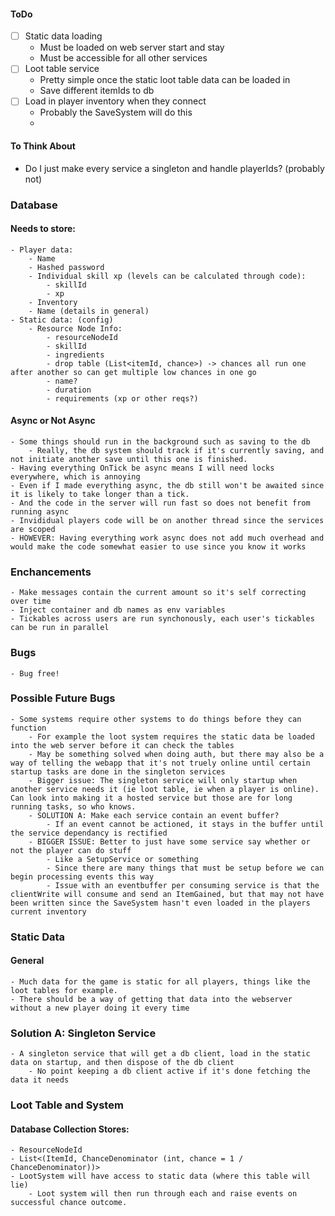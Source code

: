 #### ToDo

- [ ] Static data loading
  - Must be loaded on web server start and stay
  - Must be accessible for all other services
- [ ] Loot table service
  - Pretty simple once the static loot table data can be loaded in
  - Save different itemIds to db
- [ ] Load in player inventory when they connect
  - Probably the SaveSystem will do this
  -

#### To Think About

- Do I just make every service a singleton and handle playerIds? (probably not)

### Database

#### Needs to store:

    - Player data:
        - Name
        - Hashed password
        - Individual skill xp (levels can be calculated through code):
            - skillId
            - xp
        - Inventory
        - Name (details in general)
    - Static data: (config)
        - Resource Node Info:
            - resourceNodeId
            - skillId
            - ingredients
            - drop table (List<itemId, chance>) -> chances all run one after another so can get multiple low chances in one go
            - name?
            - duration
            - requirements (xp or other reqs?)

#### Async or Not Async

    - Some things should run in the background such as saving to the db
        - Really, the db system should track if it's currently saving, and not initiate another save until this one is finished.
    - Having everything OnTick be async means I will need locks everywhere, which is annoying
    - Even if I made everything async, the db still won't be awaited since it is likely to take longer than a tick.
    - And the code in the server will run fast so does not benefit from running async
    - Invididual players code will be on another thread since the services are scoped
    - HOWEVER: Having everything work async does not add much overhead and would make the code somewhat easier to use since you know it works

### Enchancements

    - Make messages contain the current amount so it's self correcting over time
    - Inject container and db names as env variables
    - Tickables across users are run synchonously, each user's tickables can be run in parallel

### Bugs

    - Bug free!

### Possible Future Bugs

    - Some systems require other systems to do things before they can function
        - For example the loot system requires the static data be loaded into the web server before it can check the tables
        - May be something solved when doing auth, but there may also be a way of telling the webapp that it's not truely online until certain startup tasks are done in the singleton services
        - Bigger issue: The singleton service will only startup when another service needs it (ie loot table, ie when a player is online). Can look into making it a hosted service but those are for long running tasks, so who knows.
        - SOLUTION A: Make each service contain an event buffer?
            - If an event cannot be actioned, it stays in the buffer until the service dependancy is rectified
        - BIGGER ISSUE: Better to just have some service say whether or not the player can do stuff
            - Like a SetupService or something
            - Since there are many things that must be setup before we can begin processing events this way
            - Issue with an eventbuffer per consuming service is that the clientWrite will consume and send an ItemGained, but that may not have been written since the SaveSystem hasn't even loaded in the players current inventory

### Static Data

#### General

    - Much data for the game is static for all players, things like the loot tables for example.
    - There should be a way of getting that data into the webserver without a new player doing it every time

### Solution A: Singleton Service

    - A singleton service that will get a db client, load in the static data on startup, and then dispose of the db client
        - No point keeping a db client active if it's done fetching the data it needs

### Loot Table and System

#### Database Collection Stores:

    - ResourceNodeId
    - List<(ItemId, ChanceDenominator (int, chance = 1 / ChanceDenominator))>
    - LootSystem will have access to static data (where this table will lie)
        - Loot system will then run through each and raise events on successful chance outcome.
